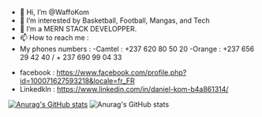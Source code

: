 * 👋 Hi, I’m @WaffoKom
* 👀 I’m interested by  Basketball, Football, Mangas, and Tech
* 🌱 I’m a MERN STACK DEVELOPPER.
* 📫 How to reach me :
* My phones numbers :
  -Camtel : +237 620 80 50 20
  -Orange : +237 656 29 42 40 / + 237 690 99 04 33
- facebook : https://www.facebook.com/profile.php?id=100071627593218&locale=fr_FR
- Linkedkln : https://www.linkedin.com/in/daniel-kom-b4a861314/

<!---
WaffoKom/WaffoKom is a ✨ special ✨ repository because its `README.md` (this file) appears on your GitHub profile.
You can click the Preview link to take a look at your changes.
--->
[![Anurag's GitHub stats](https://github-readme-stats.vercel.app/api?username=WaffoKom)](https://github.com/anuraghazra/github-readme-stats)
![Anurag's GitHub stats](https://github-readme-stats.vercel.app/api?username=WaffoKom&show=reviews,discussions_started,discussions_answered,prs_merged,prs_merged_percentage)
